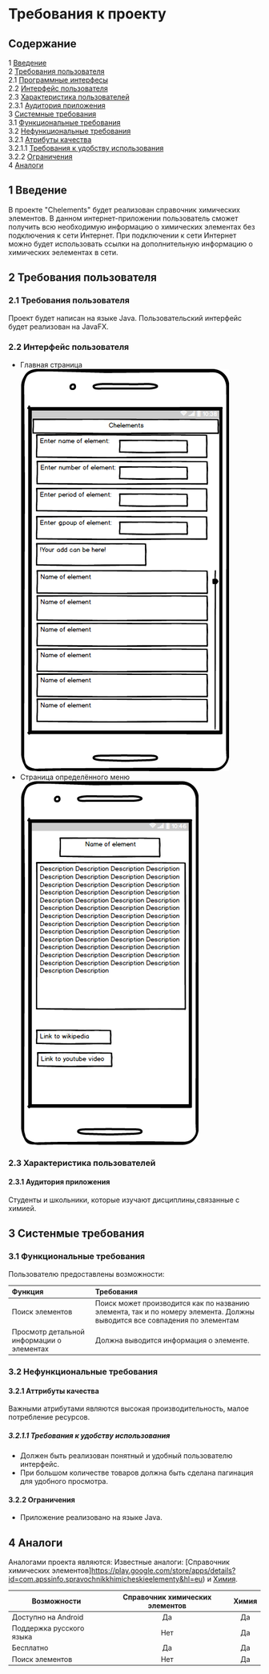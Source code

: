 # Требования к проекту

## Содержание
 
1 [Введение](#intro) <br>
2 [Требования пользователя](#user_requirements) <br>
2.1 [Программные интерфесы](#program_interfaces) <br>
2.2 [Интерфейс пользователя](#user_interface) <br>
2.3 [Характеристика пользователей](#charact_users) <br>
2.3.1 [Аудитория приложения](#audit_app) <br>
3 [Системные требования](#system_requirements) <br>
3.1 [Функциональные требования](#functional_requirements) <br>
3.2 [Нефункциональные требования](#nofunctional_requirements) <br>
3.2.1 [Атрибуты качества](#attr_quality) <br>
3.2.1.1 [Требования к удобству использования](#requir_convenience_usages) <br>
3.2.2 [Ограничения](#restrictions) <br>
4 [Аналоги](#analogs)


<a name="intro"/>

## 1 Введение 
В проекте "Chelements" будет реализован справочник химических элементов. В данном интернет-приложении пользователь сможет получить всю необходимую информацию о химических элементах без подключения к сети Интернет. При подключении к сети Интернет можно будет использовать ссылки на дополнительную информацию о химических эелементах в сети.

<a name="user_requirements"/>

## 2  Требования пользователя

<a name="program_interfaces"/>

### 2.1  Требования пользователя
Проект будет написан на языке Java. Пользовательский интерфейс будет реализован на JavaFX.

<a name="user_interface"/>

### 2.2 Интерфейс пользователя   
* Главная страница
![Главная страница](../Mockups/mockup_menu.png)
* Страница определённого меню
![Страница определённого элемента](../Mockups/mockup_element.png) 
<a name="charact_users"/>

### 2.3 Характеристика пользователей

<a name="audit_app"/>

#### 2.3.1 Аудитория приложения
Студенты и школьники, которые изучают дисциплины,связанные с химией. 

<a name="system_requirements"/>

## 3 Систенмые требования

<a name="functional_requirements"/>

### 3.1 Функциональные требования
Пользователю предоставлены возможности:

| Функция | Требования | 
|:---|:---|
| Поиск элементов  | Поиск может производится как по названию элемента, так и по номеру элемента. Должны выводится все совпадения по элементам |
| Просмотр детальной информации о элементах| Должна выводится информация о элементе. |


<a name="nofunctional_requirements"/>

### 3.2 Нефункциональные требования

<a name="attr_quality"/>

#### 3.2.1 Аттрибуты качества
Важными атрибутами являются высокая производительность, малое потребление ресурсов.

<a name="requir_convenience_usages"/>

##### 3.2.1.1 Требования к удобству использования
* Должен быть реализован понятный и удобный пользователю интерфейс.
* При большом количестве товаров должна быть сделана пагинация для удобного просмотра.


<a name="restrictions"/>

#### 3.2.2 Ограничения
* Приложение реализовано на языке Java.

## 4 Аналоги
Аналогами проекта являются:  Известные аналоги: [Справочник химических элементов]https://play.google.com/store/apps/details?id=com.apssinfo.spravochnikkhimicheskieelementy&hl=eu) и [Химия](https://play.google.com/store/apps/details?id=com.studyapps.chemru&hl=ru
).  

 Возможности |Справочник химических элементов| Химия
--- | :-: | :-: 
Доступно на Android |Да|Да
Поддержка русского языка | Нет|Да
Бесплатно |Да|Да
Поиск элементов | Нет|Да

